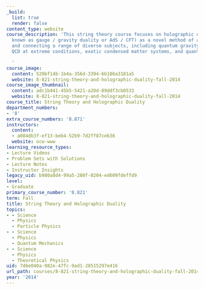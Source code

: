 ```yaml
---
_build:
  list: true
  render: false
content_type: website
course_description: 'This string theory course focuses on holographic duality (also
  known as gauge / gravity duality or AdS / CFT) as a novel method of approaching
  and connecting a range of diverse subjects, including quantum gravity / black holes,
  QCD at extreme conditions, exotic condensed matter systems, and quantum information.

  '
course_image:
  content: 529bf14b-1b4a-356d-3394-6b186a3181a5
  website: 8-821-string-theory-and-holographic-duality-fall-2014
course_image_thumbnail:
  content: adc1b441-45b5-5421-a20d-89ddf3cb0533
  website: 8-821-string-theory-and-holographic-duality-fall-2014
course_title: String Theory and Holographic Duality
department_numbers:
- '8'
extra_course_numbers: '8.871'
instructors:
  content:
  - a084db3f-ef13-beb4-52b9-7d2ff87ceb36
  website: ocw-www
learning_resource_types:
- Lecture Videos
- Problem Sets with Solutions
- Lecture Notes
- Instructor Insights
legacy_uid: b980a8d4-99a5-280f-0204-ed609fdeffd9
level:
- Graduate
primary_course_number: '8.821'
term: Fall
title: String Theory and Holographic Duality
topics:
- - Science
  - Physics
  - Particle Physics
- - Science
  - Physics
  - Quantum Mechanics
- - Science
  - Physics
  - Theoretical Physics
uid: 7d6e040a-982e-47fc-9ad1-28515297e416
url_path: courses/8-821-string-theory-and-holographic-duality-fall-2014
year: '2014'
---
```

